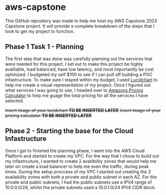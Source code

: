 # aws-capstone
This GitHub repository was made to help me host my AWS Capstone 2023 Capstone project. It will provide a complete breakdown of the steps that I took to get my project to function.


## Phase 1 Task 1 - Planning
The first step that was done was carefully planning out the services that were needed for this project. I set out to make this project be highly availiable, load balanced, have low latency, and most importantly be cost optimized. I budgeted my self $100 to see if I can pull off building a POC infastructure. To make sure I stayed within my budget, I used [Lucidchart](https://www.lucidchart.com/pages/) to help me create a visual representation of my project. Once I figured out what services I was going to use, I headed over to [Amazons Pricing Calculator](https://calculator.aws/#/) to help me guage the total pricing for all the services I have selected. 

~~insert image of your lucidchart **TO BE INSERTED LATER**~~
~~insert image of your pricing calculator **TO BE INSERTED LATER**~~

## Phase 2 - Starting the base for the Cloud Infastructure
Once I got to finished the planning phase, I went into the AWS Cloud Platform and started to create my VPC. For the way that I chose to build out my infastrcuture, I wanted to create 2 availibility zones that would help me later on create a load balancer to help me even the traffic, during peak times. During the setup proccess of my VPC I started out creating the 2 availability zones with both a private and public subnet in each AZ. For the private and public subnets, I had the public subnets use a IPV4 range of 10.0.0.0/24, whilst the private subnets used a 10.0.1.0/24 IPV4 CIDR block. 
